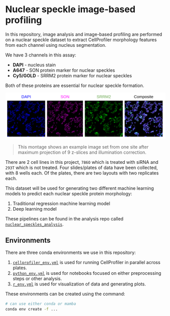 # Nuclear speckle image-based profiling

In this repository, image analysis and image-based profiling are performed on a nuclear speckle dataset to extract CellProfiler morphology features from each channel using nucleus segmentation.

We have 3 channels in this assay:

- **DAPI** - nucleus stain
- **A647** - SON protein marker for nuclear speckles
- **Cy5/GOLD** - SRRM2 protein marker for nuclear speckles

Both of these proteins are essential for nuclear speckle formation.

![ex_image_montage](./examples/ex_image_montage.png)
> This montage shows an example image set from one site after maximum projection of 9 z-slices and illumination correction.

There are 2 cell lines in this project, `786O` which is treated with siRNA and `293T` which is not treated.
Four slides/plates of data have been collected, with 8 wells each.
Of the plates, there are two layouts with two replicates each.

This dataset will be used for generating two different machine learning models to predict each nuclear speckle protein morphology:

1. Traditional regression machine learning model
2. Deep learning model

These pipelines can be found in the analysis repo called [`nuclear_speckles_analysis`](https://github.com/WayScience/nuclear_speckles_analysis).

## Environments

There are three conda environments we use in this repository:

1. [`cellprofiler_env.yml`](./cellprofiler_env.yml) is used for running CellProfiler in parallel across plates.
2. [`python_env.yml`](./python_env.yml) is used for notebooks focused on either preprocessing steps or other analysis.
3. [`r_env.yml`](./r_env.yml) is used for visualization of data and generating plots.

These environments can be created using the command:

```bash
# can use either conda or mamba
conda env create -f ...
```
